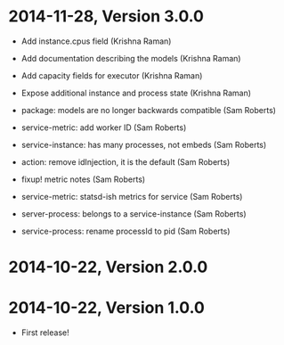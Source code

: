 2014-11-28, Version 3.0.0
=========================

 * Add instance.cpus field (Krishna Raman)

 * Add documentation describing the models (Krishna Raman)

 * Add capacity fields for executor (Krishna Raman)

 * Expose additional instance and process state (Krishna Raman)

 * package: models are no longer backwards compatible (Sam Roberts)

 * service-metric: add worker ID (Sam Roberts)

 * service-instance: has many processes, not embeds (Sam Roberts)

 * action: remove idInjection, it is the default (Sam Roberts)

 * fixup! metric notes (Sam Roberts)

 * service-metric: statsd-ish metrics for service (Sam Roberts)

 * server-process: belongs to a service-instance (Sam Roberts)

 * service-process: rename processId to pid (Sam Roberts)


2014-10-22, Version 2.0.0
=========================



2014-10-22, Version 1.0.0
=========================

 * First release!
